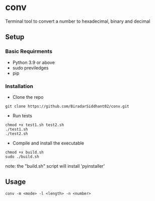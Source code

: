 # conv
Terminal tool to convert a number to hexadecimal, binary and decimal

## Setup
### Basic Requirments
- Python 3.9 or above
- sudo previledges
- pip

### Installation
- Clone the repo
```
git clone https://github.com/BiradarSiddhant02/conv.git 
```
- Run tests
```
chmod +x test1.sh test2.sh
./test1.sh
./test2.sh 
```
- Compile and install the executable
```
chmod +x build.sh
sudo ./build.sh
```
note: the "build.sh" script will install 'pyinstaller' 

## Usage
```
conv -m <mode> -l <length> -n <number>
```